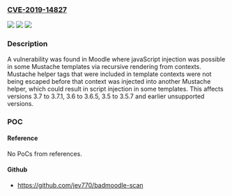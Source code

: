 ### [CVE-2019-14827](https://cve.mitre.org/cgi-bin/cvename.cgi?name=CVE-2019-14827)
![](https://img.shields.io/static/v1?label=Product&message=Moodle&color=blue)
![](https://img.shields.io/static/v1?label=Version&message=n%2Fa&color=blue)
![](https://img.shields.io/static/v1?label=Vulnerability&message=CWE-94&color=brighgreen)

### Description

A vulnerability was found in Moodle where javaScript injection was possible in some Mustache templates via recursive rendering from contexts. Mustache helper tags that were included in template contexts were not being escaped before that context was injected into another Mustache helper, which could result in script injection in some templates. This affects versions 3.7 to 3.7.1, 3.6 to 3.6.5, 3.5 to 3.5.7 and earlier unsupported versions.

### POC

#### Reference
No PoCs from references.

#### Github
- https://github.com/jev770/badmoodle-scan


